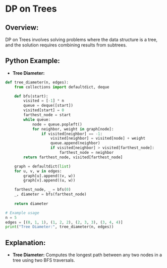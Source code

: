 # **DP on Trees**

## **Overview:**

DP on Trees involves solving problems where the data structure is a tree, and the solution requires combining results from subtrees.

## **Python Example:**

- **Tree Diameter:**

```python
def tree_diameter(n, edges):
    from collections import defaultdict, deque

    def bfs(start):
        visited = [-1] * n
        queue = deque([start])
        visited[start] = 0
        farthest_node = start
        while queue:
            node = queue.popleft()
            for neighbor, weight in graph[node]:
                if visited[neighbor] == -1:
                    visited[neighbor] = visited[node] + weight
                    queue.append(neighbor)
                    if visited[neighbor] > visited[farthest_node]:
                        farthest_node = neighbor
        return farthest_node, visited[farthest_node]

    graph = defaultdict(list)
    for u, v, w in edges:
        graph[u].append((v, w))
        graph[v].append((u, w))

    farthest_node, _ = bfs(0)
    _, diameter = bfs(farthest_node)
    
    return diameter

# Example usage
n = 5
edges = [(0, 1, 1), (1, 2, 2), (2, 3, 3), (3, 4, 4)]
print("Tree Diameter:", tree_diameter(n, edges))
```

## **Explanation:**
- **Tree Diameter:** Computes the longest path between any two nodes in a tree using two BFS traversals.

